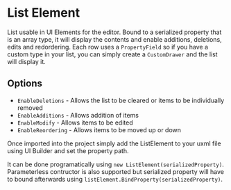 # List Element

List usable in UI Elements for the editor. Bound to a serialized property that is an array type, it will display the contents and enable additions, deletions, edits and redordering.
Each row uses a `PropertyField` so if you have a custom type in your list, you can simply create a `CustomDrawer` and the list will display it.

## Options

* `EnableDeletions` - Allows the list to be cleared or items to be individually removed
* `EnableAdditions` - Allows addition of items
* `EnableModify` - Allows items to be edited
* `EnableReordering` - Allows items to be moved up or down

Once imported into the project simply add the ListElement to your uxml file using UI Builder and set the property path. 

It can be done programatically using `new ListElement(serializedProperty)`. Parameterless contructor is also supported but serialized property will have to bound afterwards using `listElement.BindProperty(serializedProperty)`.

